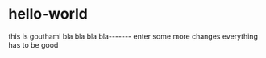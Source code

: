 # hello-world
this is gouthami
bla bla bla bla-------
 enter some more changes
 everything has to be good        
